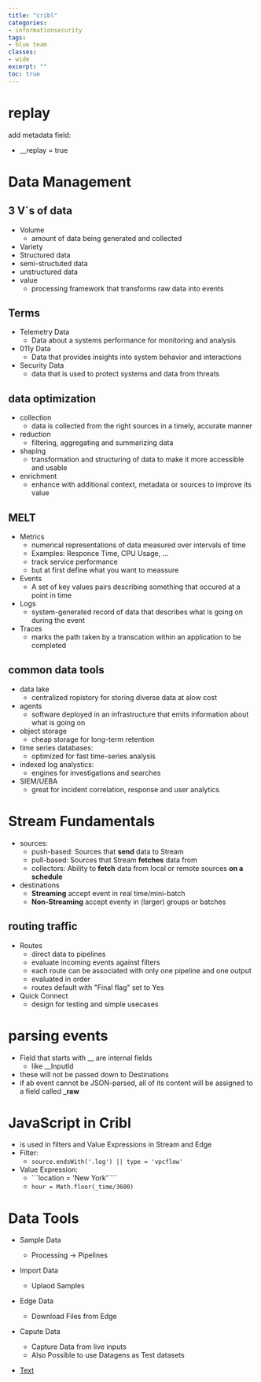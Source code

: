 ```yaml
---
title: "cribl"
categories: 
- informationsecurity
tags:
- blue team
classes: 
- wide
excerpt: "" 
toc: true
--- 
```


# replay

add metadata field:
* __replay = true


# Data Management

## 3 V´s of data

* Volume
    * amount of data being generated and collected
* Variety
 * Structured data
 * semi-structuted data
 * unstructured data 
* value
    * processing framework that transforms raw data into events

## Terms

* Telemetry Data
    * Data about a systems performance for monitoring and analysis
* 011y Data
    * Data that provides insights into system behavior and interactions
* Security Data
    * data that is used to protect systems and data from threats

## data optimization

* collection
    * data is collected from the right sources in a timely, accurate manner
* reduction
    * filtering, aggregating and summarizing data
* shaping
    * transformation and structuring of data to make it more accessible and usable
* enrichment
    * enhance with additional context, metadata or sources to improve its value

## MELT

* Metrics
    * numerical representations of data measured over intervals of time
    * Examples: Responce Time, CPU Usage, ...
    * track service performance
    * but at first define what you want to meassure
* Events
    * A set of key values pairs describing something that occured at a point in time
* Logs
    * system-generated record of data that describes what is going on during the event
* Traces
    * marks the path taken by a transcation within an application to be completed

## common data tools

* data lake
    * centralized ropistory for storing diverse data at alow cost
* agents
    * software deployed in an infrastructure that emits information about what is going on
* object storage
    * cheap storage for long-term retention
* time series databases:
    * optimized for fast time-series analysis
* indexed log analystics:
    * engines for investigations and searches
* SIEM/UEBA
    * great for incident correlation, response and user analytics

# Stream Fundamentals 

* sources:
    * push-based: Sources that **send** data to Stream
    * pull-based: Sources that Stream **fetches** data from
    * collectors: Ability to **fetch** data from local or remote sources **on a schedule**
* destinations
    * **Streaming** accept event in real time/mini-batch
    * **Non-Streaming** accept eventy in (larger) groups or batches

## routing traffic

* Routes
    * direct data to pipelines
    * evaluate incoming events against filters
    * each route can be associated with only one pipeline and one output
    * evaluated in order
    * routes default with "Final flag" set to Yes
* Quick Connect
    * design for testing and simple usecases

# parsing events

* Field that starts with __ are internal fields
    * like __InputId
* these will not be passed down to Destinations
* if ab event cannot be JSON-parsed, all of its content will be assigned to a field called **_raw**

# JavaScript in Cribl

* is used in filters and Value Expressions in Stream and Edge
* Filter:
    * ```source.endsWith('.log') || type = 'vpcflow' ```
* Value Expression:
    * ```location = 'New York'````
    * ```hour = Math.floor(_time/3600)```

# Data Tools

* Sample Data
    * Processing -> Pipelines
* Import Data
    * Uplaod Samples
* Edge Data
    * Download Files from Edge
* Capute Data
    * Capture Data from live inputs
    * Also Possible to use Datagens as Test datasets

* [Text][def]

[def]: https://steh.github.io